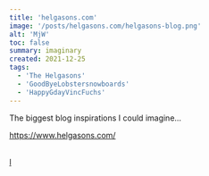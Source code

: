 ```yaml
---
title: 'helgasons.com'
image: '/posts/helgasons.com/helgasons-blog.png'
alt: 'MjW'
toc: false
summary: imaginary
created: 2021-12-25
tags:
  - 'The Helgasons'
  - 'GoodByeLobstersnowboards'
  - 'HappyGdayVincFuchs'
---
```


The biggest blog inspirations I could imagine...

https://www.helgasons.com/

<br/>
<script>
  import { Vimeo } from 'sveltekit-embed'
</script>
<Vimeo vimeoId="892342496" />
<a href="https://lobstersnowboards.com/">l</a>
